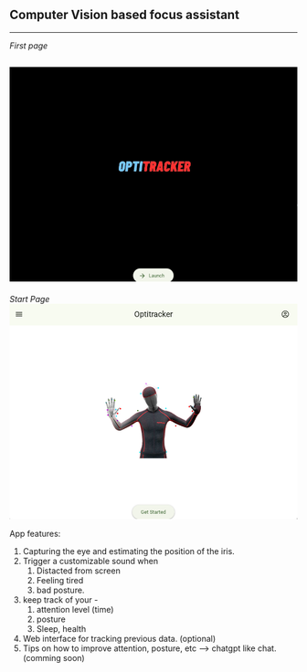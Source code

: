 ## Computer Vision based focus assistant

---
*First page*

![First Page](media/first%20page.png)
---
*Start Page*
![Start Page](media/Start%20page.png)

App features:
1. Capturing the eye and estimating the position of the iris.
2. Trigger a customizable sound when 
    1. Distacted from screen
    2. Feeling tired
    3. bad posture.
3. keep track of your -
    1. attention level (time)
    2. posture
    2. Sleep, health
4. Web interface for tracking previous data. (optional)
5. Tips on how to improve attention, posture, etc --> chatgpt like chat.(comming soon) 
